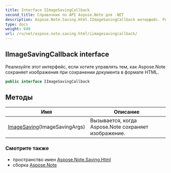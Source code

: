 ```yaml
---
title: Interface IImageSavingCallback
second_title: Справочник по API Aspose.Note для .NET
description: Aspose.Note.Saving.Html.IImageSavingCallback интерфейс. Реализуйте этот интерфейс если хотите управлять тем как Aspose.Note сохраняет изображения при сохранении документа в формате HTML.
type: docs
weight: 640
url: /ru/net/aspose.note.saving.html/iimagesavingcallback/
---
```

## IImageSavingCallback interface

Реализуйте этот интерфейс, если хотите управлять тем, как Aspose.Note сохраняет изображения при сохранении документа в формате HTML.

```csharp
public interface IImageSavingCallback
```

## Методы

| Имя | Описание |
| --- | --- |
| [ImageSaving](../../aspose.note.saving.html/iimagesavingcallback/imagesaving/)(ImageSavingArgs) | Вызывается, когда Aspose.Note сохраняет изображение. |

### Смотрите также

* пространство имен [Aspose.Note.Saving.Html](../../aspose.note.saving.html/)
* сборка [Aspose.Note](../../)


